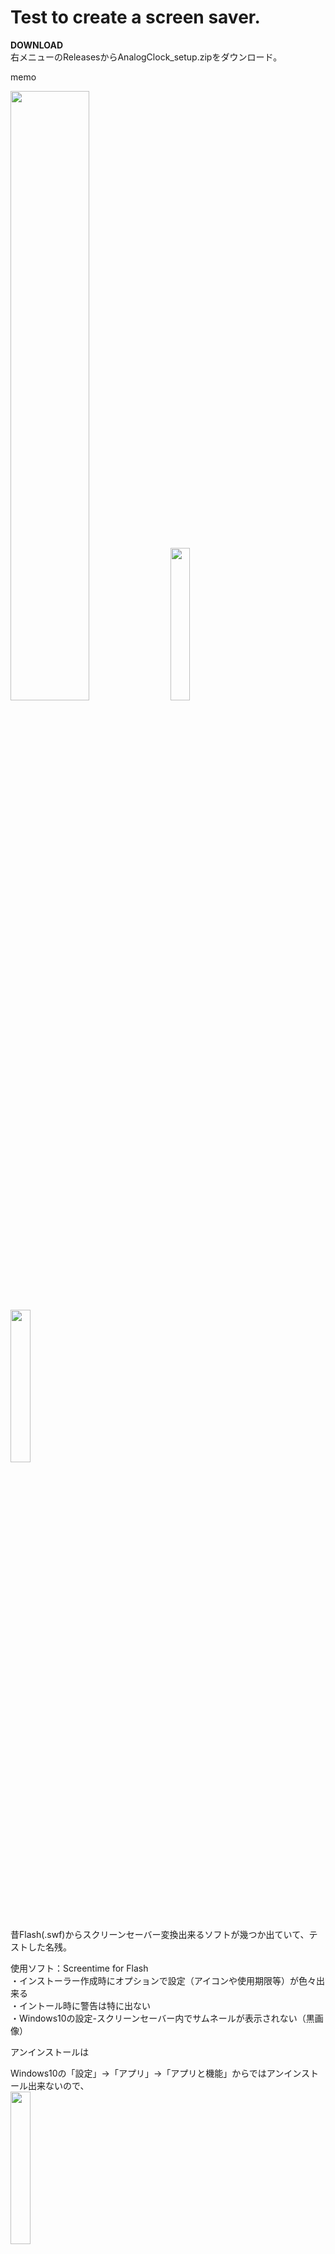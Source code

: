# Test to create a screen saver.

**DOWNLOAD**  
右メニューのReleasesからAnalogClock_setup.zipをダウンロード。  

memo  

<img src="https://evofan.github.io/ClockScreentime/screenshot/pic_analogclock1.jpg" width="50%">  

<img src="https://evofan.github.io/ClockScreentime/screenshot/pic_analogclock3.jpg" width="25%">  

<img src="https://evofan.github.io/ClockScreentime/screenshot/pic_analogclock2.jpg" width="25%">  

昔Flash(.swf)からスクリーンセーバー変換出来るソフトが幾つか出ていて、テストした名残。  

使用ソフト：Screentime for Flash  
・インストーラー作成時にオプションで設定（アイコンや使用期限等）が色々出来る  
・イントール時に警告は特に出ない  
・Windows10の設定-スクリーンセーバー内でサムネールが表示されない（黒画像）  

アンインストールは  

Windows10の「設定」→「アプリ」→「アプリと機能」からではアンインストール出来ないので、  
<img src="https://evofan.github.io/ClockScreentime/screenshot/pic_uninstall1.jpg" width="25%">  

「コントロールパネル」→「プログラムと機能」→選択後に右クリックしてアンインストールしてください。  
<img src="https://evofan.github.io/ClockScreentime/screenshot/pic_uninstall2.jpg" width="25%">  

reference  

**Avenir - Font Family (Typeface) Free Download TTF, OTF - Fontmirror.com**  
[https://www.fontmirror.com/avenir](https://www.fontmirror.com/avenir)  
Use font.  

**The Colour Clock**  
[https://web.archive.org/web/20170729233840/http://thecolourclock.co.uk/](https://web.archive.org/web/20170729233840/http://thecolourclock.co.uk/)  
>Mac Screensaver  
>Windows Screensaver  
>Android Live Wallpaper  

Flash+Tweenmaxで色変換（16進表示）している。  
